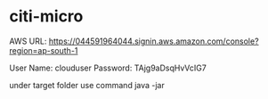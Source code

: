 # citi-micro

AWS URL: https://044591964044.signin.aws.amazon.com/console?region=ap-south-1

User Name: clouduser
Password: TAjg9aDsqHvVcIG7


under target folder
use command java -jar <name of your jar file>


